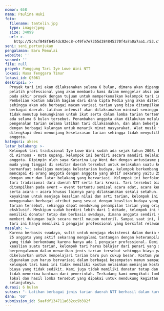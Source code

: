 ```yaml
---
nomor: 658
nama: Paulina Huki
foto:
  filename: tantelin.jpg
  type: image/jpeg
  size: 34099
  url: >-
    http://5c4cf848f6454dc02ec8-c49fe7e7355d384845270f4a7a0a7aa1.r53.cf2.rackcdn.com/0abaabf4-fc88-4a74-a6e9-5f940a2b8351/tantelin.jpg
seni: seni_pertunjukan
pengalaman: Baru Memulai
website: ''
sosmed: ''
file: null
proyek: Panggung Tari Iye Lowe Wini NTT
lokasi: Nusa Tenggara Timur
lokasi_id: Q5061
deskripsi: >-
  Proyek tari ini akan dilaksanakan selama 6 bulan, dimana akan dipanggil
  pelatih professional yang akan membantu kami dalam menggelar aksi panggung
  pada akhir proyek dengan tujuan untuk memperkenalkan kelompok tari ini.
  Pembelian kostum adalah bagian dari dana Cipta Media yang akan diterima,
  sehingga akan ada berbagai macam variasi tarian yang bisa ditampilkan dari
  berbagai daerah. Latihan intensif akan dilaksanakan minimal seminggu sekali,
  tidak menutup kemungkinan untuk ikut serta dalam lomba tarian tertentu yang
  ada selama 6 bulan tersebut. Penambahan anggota akan dilakukan melalui
  pengenalan tarian selama latihan tari dilaksanakan, dan akan bekerja sama
  dengan berbagai kalangan untuk menarik minat masyarakat. Alat musik juga akan
  dilengkapi demi menunjang keselarasan tarian sehingga tidak menyulitkan
  anggota.
kategori: akses
latar_belakang: >-
  Kelompok tari tradisional Iye Lowe Wini sudah ada sejak tahun 2008. Berlokasi
  di Airnona - Kota Kupang, kelompok ini berdiri secara mandiri melalui swadaya
  anggota. Dipimpin oleh saya Katarina Lay Weni dan dengan antusiasme para anak
  muda yang tinggal di sekitar daerah tersebut untuk melakukan suatu kegiatan
  bermanfaat sekaligus menjaga kelestarian budaya, kelompok berkembang hingga
  mencapai 45 orang anggota dengan anggota yang aktif sekarang yaitu 25 orang
  dengan umur dan latar belakang yang bervariasi. Kelompok ini berfokus pada
  tari tradisional dari daerah NTT serta tari kreasi. Tari tersebut biasanya
  ditampilkan pada event – event tertentu semisal acara adat, acara kenegaraan
  serta acara – acara khusus lainnya yang dilaksanakan sekali setahun. Dengan
  keyakinan untuk menjaga keaslian nilai dan arti tarian, kelompok ini
  menggunakan berbagai atribut yang sesuai dengan keaslian budaya yang ada dari
  tarian tersebut, sehingga dapat mendukung penampilan tarian yang original dan
  eksklusif. Meskipun sudah berdiri lebih dari 1 dekade, kelompok ini tidak
  memiliki donatur tetap dan berbasis swadaya, dimana anggota sendiri yang
  memberi dukungan baik secara moril maupun materil. Sampai saat ini, kelompok
  tari ini hanya memiliki 1 pengajar professional yang bersifat relawan.
masalah: >-
  Karena berbasis swadaya, sulit untuk menjaga eksistensi dalam dunia seni tari.
  25 anggota yang aktif sekarang mengalami tantangan dengan keterampilan menari
  yang tidak berkembang karena hanya ada 1 pengajar professional. Demi menjaga
  keaslian suatu tarian, kelompok tari harus belajar dari penari yang sudah
  berpengalaman dalam menarikan jenis tarian tersebut sehingga biaya yang
  dikeluarkan untuk mempelajari tarian baru pun cukup besar. Kostum yang
  digunakan pun harus bervariasi dalam berbagai kesempatan namun sampai saat ini
  kelompok tari kami ini tidak memiliki kostum melainkan meminjam kostum dengan
  biaya yang tidak sedikit. Kami juga tidak memiliki donatur tetap dan juga
  tidak menerima bantuan dari pemerintah. Terkadang kami mengikuti lomba – lomba
  lokal dan hasil lomba tersebut yang dipakai untuk mendukung kegiatan kami
  selanjutnya.
durasi: 6 bulan
sukses: "- Latihan berbagai jenis tarian daerah NTT berhasil dalam kurun waktu 6 bulan.\r\n- Bertambahnya minat masyarakat sekitar dalam melestarikan budaya daerah.\r\n- Aksi panggung terlaksana dengan baik.\r\n"
dana: '60'
submission_id: 5aafdf134711a632cc9b382f
---
```

